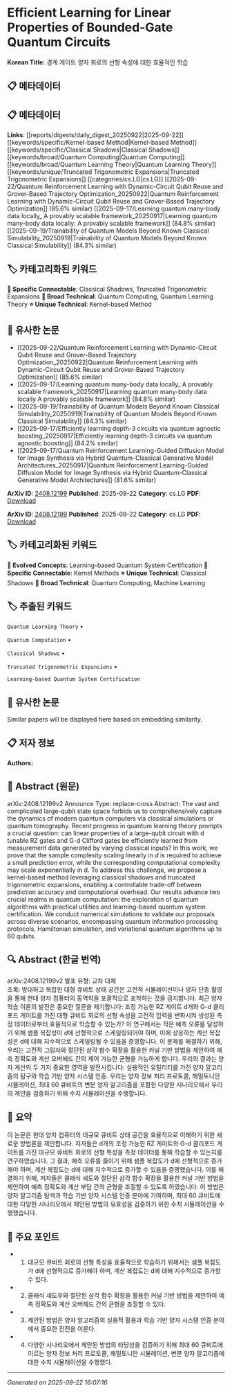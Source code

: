 # Efficient Learning for Linear Properties of Bounded-Gate Quantum Circuits

**Korean Title:** 경계 게이트 양자 회로의 선형 속성에 대한 효율적인 학습

## 📋 메타데이터

## 📋 메타데이터

**Links**: [[reports/digests/daily_digest_20250922|2025-09-22]] [[keywords/specific/Kernel-based Method|Kernel-based Method]] [[keywords/specific/Classical Shadows|Classical Shadows]] [[keywords/broad/Quantum Computing|Quantum Computing]] [[keywords/broad/Quantum Learning Theory|Quantum Learning Theory]] [[keywords/unique/Truncated Trigonometric Expansions|Truncated Trigonometric Expansions]] [[categories/cs.LG|cs.LG]] [[2025-09-22/Quantum Reinforcement Learning with Dynamic-Circuit Qubit Reuse and Grover-Based Trajectory Optimization_20250922|Quantum Reinforcement Learning with Dynamic-Circuit Qubit Reuse and Grover-Based Trajectory Optimization]] (85.6% similar) [[2025-09-17/Learning quantum many-body data locally_ A provably scalable framework_20250917|Learning quantum many-body data locally: A provably scalable framework]] (84.8% similar) [[2025-09-19/Trainability of Quantum Models Beyond Known Classical Simulability_20250919|Trainability of Quantum Models Beyond Known Classical Simulability]] (84.3% similar)

## 🏷️ 카테고리화된 키워드
**🔗 Specific Connectable**: Classical Shadows, Truncated Trigonometric Expansions
**🔬 Broad Technical**: Quantum Computing, Quantum Learning Theory
**⭐ Unique Technical**: Kernel-based Method
## 🔗 유사한 논문
- [[2025-09-22/Quantum Reinforcement Learning with Dynamic-Circuit Qubit Reuse and Grover-Based Trajectory Optimization_20250922|Quantum Reinforcement Learning with Dynamic-Circuit Qubit Reuse and Grover-Based Trajectory Optimization]] (85.6% similar)
- [[2025-09-17/Learning quantum many-body data locally_ A provably scalable framework_20250917|Learning quantum many-body data locally A provably scalable framework]] (84.8% similar)
- [[2025-09-19/Trainability of Quantum Models Beyond Known Classical Simulability_20250919|Trainability of Quantum Models Beyond Known Classical Simulability]] (84.3% similar)
- [[2025-09-17/Efficiently learning depth-3 circuits via quantum agnostic boosting_20250917|Efficiently learning depth-3 circuits via quantum agnostic boosting]] (84.2% similar)
- [[2025-09-17/Quantum Reinforcement Learning-Guided Diffusion Model for Image Synthesis via Hybrid Quantum-Classical Generative Model Architectures_20250917|Quantum Reinforcement Learning-Guided Diffusion Model for Image Synthesis via Hybrid Quantum-Classical Generative Model Architectures]] (81.6% similar)


**ArXiv ID**: [2408.12199](https://arxiv.org/abs/2408.12199)
**Published**: 2025-09-22
**Category**: cs.LG
**PDF**: [Download](https://arxiv.org/pdf/2408.12199.pdf)


**ArXiv ID**: [2408.12199](https://arxiv.org/abs/2408.12199)
**Published**: 2025-09-22
**Category**: cs.LG
**PDF**: [Download](https://arxiv.org/pdf/2408.12199.pdf)

## 🏷️ 카테고리화된 키워드
**🚀 Evolved Concepts**: Learning-based Quantum System Certification
**🔗 Specific Connectable**: Kernel Methods
**⭐ Unique Technical**: Classical Shadows
**🔬 Broad Technical**: Quantum Computing, Machine Learning

## 🏷️ 추출된 키워드



`Quantum Learning Theory` • 

`Quantum Computation` • 

`Classical Shadows` • 

`Truncated Trigonometric Expansions` • 

`Learning-based Quantum System Certification`



## 🔗 유사한 논문

Similar papers will be displayed here based on embedding similarity.

## 📋 저자 정보

**Authors:** 

## 📄 Abstract (원문)

arXiv:2408.12199v2 Announce Type: replace-cross 
Abstract: The vast and complicated large-qubit state space forbids us to comprehensively capture the dynamics of modern quantum computers via classical simulations or quantum tomography. Recent progress in quantum learning theory prompts a crucial question: can linear properties of a large-qubit circuit with d tunable RZ gates and G-d Clifford gates be efficiently learned from measurement data generated by varying classical inputs? In this work, we prove that the sample complexity scaling linearly in $d$ is required to achieve a small prediction error, while the corresponding computational complexity may scale exponentially in d. To address this challenge, we propose a kernel-based method leveraging classical shadows and truncated trigonometric expansions, enabling a controllable trade-off between prediction accuracy and computational overhead. Our results advance two crucial realms in quantum computation: the exploration of quantum algorithms with practical utilities and learning-based quantum system certification. We conduct numerical simulations to validate our proposals across diverse scenarios, encompassing quantum information processing protocols, Hamiltonian simulation, and variational quantum algorithms up to 60 qubits.

## 🔍 Abstract (한글 번역)

arXiv:2408.12199v2 발표 유형: 교차 대체  
초록: 방대하고 복잡한 대형 큐비트 상태 공간은 고전적 시뮬레이션이나 양자 단층 촬영을 통해 현대 양자 컴퓨터의 동역학을 포괄적으로 포착하는 것을 금지합니다. 최근 양자 학습 이론의 발전은 중요한 질문을 제기합니다: 조정 가능한 RZ 게이트 d개와 G-d 클리포드 게이트를 가진 대형 큐비트 회로의 선형 속성을 고전적 입력을 변화시켜 생성된 측정 데이터로부터 효율적으로 학습할 수 있는가? 이 연구에서는 작은 예측 오류를 달성하기 위해 샘플 복잡성이 $d$에 선형적으로 스케일링되어야 하며, 이에 상응하는 계산 복잡성은 d에 대해 지수적으로 스케일링될 수 있음을 증명합니다. 이 문제를 해결하기 위해, 우리는 고전적 그림자와 절단된 삼각 함수 확장을 활용한 커널 기반 방법을 제안하여 예측 정확도와 계산 오버헤드 간의 제어 가능한 균형을 가능하게 합니다. 우리의 결과는 양자 계산의 두 가지 중요한 영역을 발전시킵니다: 실용적인 유틸리티를 가진 양자 알고리즘의 탐구와 학습 기반 양자 시스템 인증. 우리는 양자 정보 처리 프로토콜, 해밀토니안 시뮬레이션, 최대 60 큐비트의 변분 양자 알고리즘을 포함한 다양한 시나리오에서 우리의 제안을 검증하기 위해 수치 시뮬레이션을 수행합니다.

## 📝 요약

이 논문은 현대 양자 컴퓨터의 대규모 큐비트 상태 공간을 효율적으로 이해하기 위한 새로운 방법론을 제안합니다. 저자들은 d개의 조정 가능한 RZ 게이트와 G-d 클리포드 게이트를 가진 대규모 큐비트 회로의 선형 특성을 측정 데이터를 통해 학습할 수 있는지를 연구하였습니다. 그 결과, 예측 오류를 줄이기 위해 샘플 복잡도가 d에 선형적으로 증가해야 하며, 계산 복잡도는 d에 대해 지수적으로 증가할 수 있음을 증명했습니다. 이를 해결하기 위해, 저자들은 클래식 섀도와 절단된 삼각 함수 확장을 활용한 커널 기반 방법을 제안하여 예측 정확도와 계산 부담 간의 균형을 조절할 수 있도록 하였습니다. 이 방법은 양자 알고리즘 탐색과 학습 기반 양자 시스템 인증 분야에 기여하며, 최대 60 큐비트에 대한 다양한 시나리오에서 제안된 방법의 유효성을 검증하기 위한 수치 시뮬레이션을 수행했습니다.

## 🎯 주요 포인트


- 1. 대규모 큐비트 회로의 선형 특성을 효율적으로 학습하기 위해서는 샘플 복잡도가 d에 선형적으로 증가해야 하며, 계산 복잡도는 d에 대해 지수적으로 증가할 수 있다.

- 2. 클래식 섀도우와 절단된 삼각 함수 확장을 활용한 커널 기반 방법을 제안하여 예측 정확도와 계산 오버헤드 간의 균형을 조절할 수 있다.

- 3. 제안된 방법은 양자 알고리즘의 실용적 활용과 학습 기반 양자 시스템 인증 분야에서 중요한 진전을 이룬다.

- 4. 다양한 시나리오에서 제안된 방법의 타당성을 검증하기 위해 최대 60 큐비트에 이르는 양자 정보 처리 프로토콜, 해밀토니안 시뮬레이션, 변분 양자 알고리즘에 대한 수치 시뮬레이션을 수행했다.


---

*Generated on 2025-09-22 16:07:16*